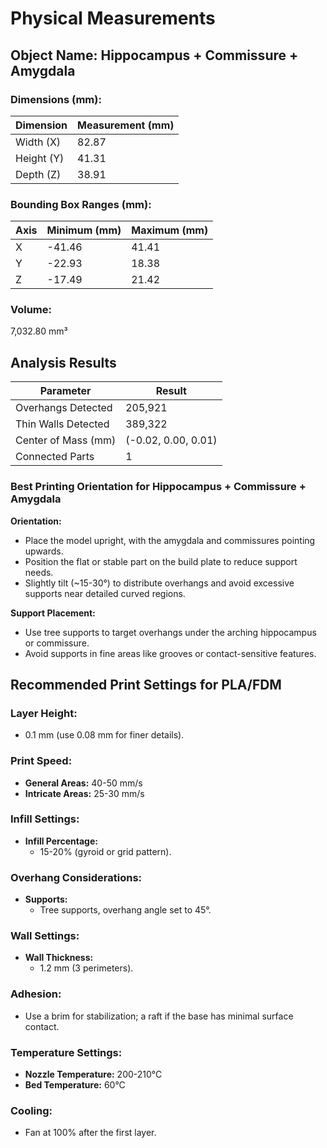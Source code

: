
# Physical Measurements

## Object Name: Hippocampus + Commissure + Amygdala

### Dimensions (mm):
| Dimension  | Measurement (mm) |
|------------|------------------|
| Width (X)  | 82.87            |
| Height (Y) | 41.31            |
| Depth (Z)  | 38.91            |

### Bounding Box Ranges (mm):
| Axis | Minimum (mm) | Maximum (mm) |
|------|--------------|--------------|
| X    | -41.46       | 41.41        |
| Y    | -22.93       | 18.38        |
| Z    | -17.49       | 21.42        |

### Volume:
7,032.80 mm³

## Analysis Results

| Parameter           | Result              |
|---------------------|---------------------|
| Overhangs Detected  | 205,921             |
| Thin Walls Detected | 389,322             |
| Center of Mass (mm) | (-0.02, 0.00, 0.01) |
| Connected Parts     | 1                   |

### Best Printing Orientation for Hippocampus + Commissure + Amygdala

**Orientation:**  
- Place the model upright, with the amygdala and commissures pointing upwards.  
- Position the flat or stable part on the build plate to reduce support needs.  
- Slightly tilt (~15-30°) to distribute overhangs and avoid excessive supports near detailed curved regions.  

**Support Placement:**  
- Use tree supports to target overhangs under the arching hippocampus or commissure.  
- Avoid supports in fine areas like grooves or contact-sensitive features.  

## Recommended Print Settings for PLA/FDM

### Layer Height:
- 0.1 mm (use 0.08 mm for finer details).

### Print Speed:
- **General Areas:** 40-50 mm/s  
- **Intricate Areas:** 25-30 mm/s  

### Infill Settings:
- **Infill Percentage:**  
  - 15-20% (gyroid or grid pattern).  

### Overhang Considerations:
- **Supports:**  
  - Tree supports, overhang angle set to 45°.  

### Wall Settings:
- **Wall Thickness:**  
  - 1.2 mm (3 perimeters).  

### Adhesion:
- Use a brim for stabilization; a raft if the base has minimal surface contact.  

### Temperature Settings:
- **Nozzle Temperature:** 200-210°C  
- **Bed Temperature:** 60°C  

### Cooling:
- Fan at 100% after the first layer.  

